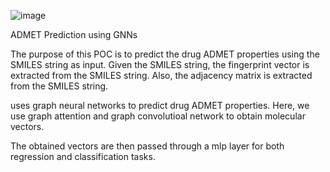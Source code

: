 ![image](https://github.com/velagvk/ADMET_POC/assets/139946537/44a372da-aade-4b91-8600-55111ca65322)


ADMET Prediction using GNNs


The purpose of this POC is to predict the drug ADMET properties using the SMILES string as input. Given the SMILES string, the fingerprint vector is extracted from the SMILES string. Also, the adjacency matrix is extracted from the SMILES string. 


uses graph neural networks to predict drug ADMET properties. Here, we use graph attention and graph convolutioal network to obtain molecular vectors.

The obtained vectors are then passed through a mlp layer for both regression and classification tasks.




